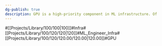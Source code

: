 ```yaml
---
dg-publish: true
description: GPU is a high-priority component in ML infrastructure. Of course, if you run out of VRAM, you can't run the model, so there are ways to reduce VRAM, etc. In another article, you can learn why GPU is used in ML infrastructure and how it can be efficient.
---
```

#[[Projects/Library/100/100\|100]]#Infra#[[Projects/Library/100/120/120\|120]]#ML_Engineer_Infra#[[Projects/Library/100/120/120.00/120.00\|120.00]]#GPU